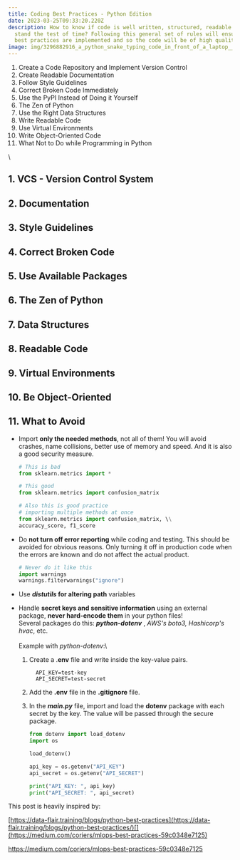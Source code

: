```yaml
---
title: Coding Best Practices - Python Edition
date: 2023-03-25T09:33:20.220Z
description: How to know if code is well written, structured, readable and will
  stand the test of time? Following this general set of rules will ensure that
  best practices are implemented and so the code will be of high quality.
image: img/3296882916_a_python_snake_typing_code_in_front_of_a_laptop__concept_art__photorealistic__hq__4k.png
---
```

1. Create a Code Repository and Implement Version Control
2. Create Readable Documentation
3. Follow Style Guidelines
4. Correct Broken Code Immediately
5. Use the PyPI Instead of Doing it Yourself
6. The Zen of Python
7. Use the Right Data Structures
8. Write Readable Code
9. Use Virtual Environments
10. Write Object-Oriented Code
11. What Not to Do while Programming in Python

\  

## 1. VCS - Version Control System

## 2. Documentation

## 3. Style Guidelines

## 4. Correct Broken Code

## 5. Use Available Packages

## 6. The Zen of Python

## 7. Data Structures

## 8. Readable Code

## 9. Virtual Environments

## 10. Be Object-Oriented

## 11. What to Avoid

* Import **only the needed methods**, not all of them! You will avoid crashes, name collisions, better use of memory and speed. And it is also a good security measure.

  ```python
  # This is bad
  from sklearn.metrics import *

  # This good
  from sklearn.metrics import confusion_matrix

  # Also this is good practice
  # importing multiple methods at once
  from sklearn.metrics import confusion_matrix, \\
  accuracy_score, f1_score
  ```
* Do **not turn off error reporting** while coding and testing. This should be avoided for obvious reasons. Only turning it off in production code when the errors are known and do not affect the actual product.

  ```python
  # Never do it like this
  import warnings
  warnings.filterwarnings("ignore")
  ```
* Use ***distutils* for altering path** variables
* Handle **secret keys and sensitive information** using an external package, **never hard-encode them** in your python files!\
   Several packages do this: ***python-dotenv*** , *AWS's boto3, Hashicorp's hvac*, etc.\
   \
   Example with *python-dotenv*:\

  1. Create a .**env** file and write inside the key-value pairs.

     ```
       API_KEY=test-key
       API_SECRET=test-secret
     ```
  2. Add the **.env** file in the **.gitignore** file.

  3. In the ***main.py*** file, import and load the **dotenv** package with each secret by the key. The value will be passed through the secure package.

     ```python
     from dotenv import load_dotenv
     import os

     load_dotenv()

     api_key = os.getenv("API_KEY")
     api_secret = os.getenv("API_SECRET")

     print("API_KEY: ", api_key)
     print("API_SECRET: ", api_secret)

     ```

This post is heavily inspired by:

[https://data-flair.training/blogs/python-best-practices](https://data-flair.training/blogs/python-best-practices/)[](https://medium.com/coriers/mlops-best-practices-59c0348e7125)

<https://medium.com/coriers/mlops-best-practices-59c0348e7125>